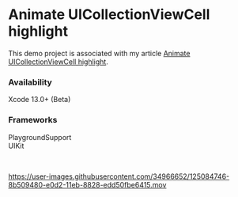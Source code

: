 # Animate UICollectionViewCell highlight

This demo project is associated with my article [Animate UICollectionViewCell highlight](https://yaacoub.github.io/articles/swift-tip/animate-uicollectionviewcell-highlight/).

### Availability

Xcode 13.0+ (Beta)

### Frameworks

PlaygroundSupport
<br>
UIKit

<br>

https://user-images.githubusercontent.com/34966652/125084746-8b509480-e0d2-11eb-8828-edd50fbe6415.mov

